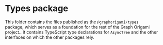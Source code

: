 # Types package

This folder contains the files published as the `@graphorigami/types` package, which serves as a foundation for the rest of the Graph Origami project.. It contains TypeScript type declarations for `AsyncTree` and the other interfaces on which the other packages rely.
